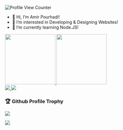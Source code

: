 ![Profile View Counter](https://komarev.com/ghpvc/?username=Amir-Pourhadi&label=Profile+Views&color=blueviolet)

- 👋 Hi, I’m Amir Pourhadi!
- 👀 I’m interested in Developing & Designing Websites!
- 🌱 I’m currently learning Node.JS!

<div>
  <a href="#">
    <img height="165" src="https://github-readme-stats.vercel.app/api?username=Amir-Pourhadi&count_private=true&show_icons=true&custom_title=GitHub+Stats" />
  </a>
  <a href="#">
    <img height="165" src="http://github-readme-streak-stats.herokuapp.com?user=Amir-Pourhadi" />
  </a>
</div>
<div>
  <a href="#">
    <img src="https://github-readme-stats.vercel.app/api/top-langs/?username=Amir-Pourhadi&layout=compact" />
  </a>
  <a href="#">
    <img src="https://github-readme-stats.vercel.app/api/wakatime?username=AmirPourhadi&langs_count=6&layout=compact" />
  </a>
</div>

<h3>🏆 Github Profile Trophy</h3>
<a href="#">
  <img src="https://github-profile-trophy.vercel.app/?username=Amir-Pourhadi&theme=onedark&margin-w=30&no-bg=true&no-frame=true" />
</a>

![](https://hit.yhype.me/github/profile?user_id=48559675)
